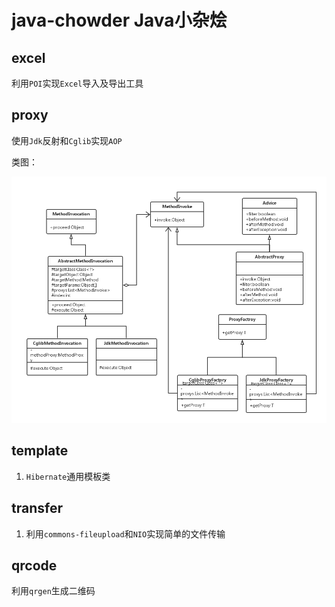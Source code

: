 # java-chowder Java小杂烩

## excel
利用`POI`实现`Excel`导入及导出工具

## proxy
使用`Jdk`反射和`Cglib`实现`AOP`

类图：

![AOP class](img/aop-class.png)

## template
1. `Hibernate`通用模板类

## transfer
1. 利用`commons-fileupload`和`NIO`实现简单的文件传输

## qrcode
利用`qrgen`生成二维码